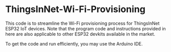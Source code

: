 # ThingsInNet-Wi-Fi-Provisioning
This code is to streamline the Wi-Fi provisioning process for ThingsInNet ESP32 IoT devices. Note that the program code and instructions provided in here are also applicable to other ESP32 devkits available in the market.

To get the code and run efficiently, you may use the Arduino IDE.


